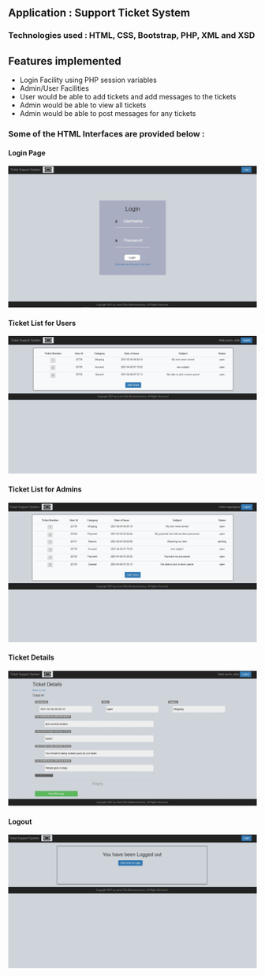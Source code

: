 ## Application : Support Ticket System 

### Technologies used : HTML, CSS, Bootstrap, PHP, XML and XSD

## Features implemented

- Login Facility using PHP session variables
- Admin/User Facilities
- User would be able to add tickets and add messages to the tickets
- Admin would be able to view all tickets
- Admin would be able to post messages for any tickets
  

### Some of the HTML Interfaces are provided below :

#### Login Page

![Login](screenshots/Login.jpeg)
#### Ticket List for Users
![TicketListUser](screenshots/TicketList.jpg)
#### Ticket List for Admins
![TicketListAdmin](screenshots/TicketList-Admin.jpg)
#### Ticket Details
![TicketDetails](screenshots/TicketDetails.jpg)
#### Logout
![Logout](screenshots/Logout.jpg)